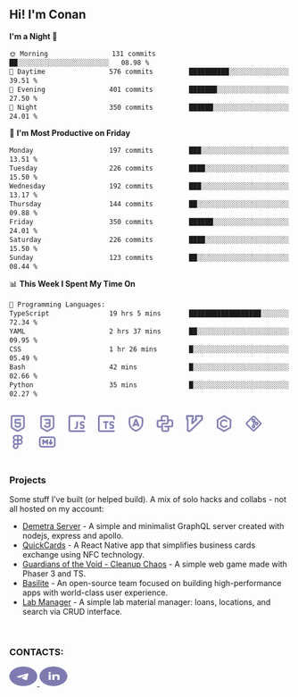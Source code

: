 ## Hi! I'm Conan

<!--START_SECTION:waka-->
**I'm a Night 🦉** 

```text
🌞 Morning                131 commits         ██░░░░░░░░░░░░░░░░░░░░░░░   08.98 % 
🌆 Daytime                576 commits         ██████████░░░░░░░░░░░░░░░   39.51 % 
🌃 Evening                401 commits         ███████░░░░░░░░░░░░░░░░░░   27.50 % 
🌙 Night                  350 commits         ██████░░░░░░░░░░░░░░░░░░░   24.01 % 
```
📅 **I'm Most Productive on Friday** 

```text
Monday                   197 commits         ███░░░░░░░░░░░░░░░░░░░░░░   13.51 % 
Tuesday                  226 commits         ████░░░░░░░░░░░░░░░░░░░░░   15.50 % 
Wednesday                192 commits         ███░░░░░░░░░░░░░░░░░░░░░░   13.17 % 
Thursday                 144 commits         ██░░░░░░░░░░░░░░░░░░░░░░░   09.88 % 
Friday                   350 commits         ██████░░░░░░░░░░░░░░░░░░░   24.01 % 
Saturday                 226 commits         ████░░░░░░░░░░░░░░░░░░░░░   15.50 % 
Sunday                   123 commits         ██░░░░░░░░░░░░░░░░░░░░░░░   08.44 % 
```


📊 **This Week I Spent My Time On** 

```text
💬 Programming Languages: 
TypeScript               19 hrs 5 mins       ██████████████████░░░░░░░   72.34 % 
YAML                     2 hrs 37 mins       ██░░░░░░░░░░░░░░░░░░░░░░░   09.95 % 
CSS                      1 hr 26 mins        █░░░░░░░░░░░░░░░░░░░░░░░░   05.49 % 
Bash                     42 mins             █░░░░░░░░░░░░░░░░░░░░░░░░   02.66 % 
Python                   35 mins             █░░░░░░░░░░░░░░░░░░░░░░░░   02.27 % 
```


<!--END_SECTION:waka-->

<br>

<div align="left">
  <img src="icons/skills/html.svg" width="30" alt="html5"/>
  <img width="15"/>
  <img src="icons/skills/css.svg" width="30" alt="css"/>
  <img width="15"/>
  <img src="icons/skills/javascript.svg" width="30" alt="javascript"/>
  <img width="15"/>
  <img src="icons/skills/typescript.svg" width="30" alt="typescript"/>
  <img width="15"/>
  <img src="icons/skills/angular.svg" width="30" alt="angular"/>
  <img width="15"/>
  <img src="icons/skills/python.svg" width="30" alt="python"/>
  <img width="15"/>
  <img src="icons/skills/vim.svg" width="30" alt="vim"/>
  <img width="15"/>
  <img src="icons/skills/c.svg" width="30" alt="c"/>
  <img width="15"/>
  <img src="icons/skills/git.svg" width="30" alt="git"/>
  <img width="15"/>
  <img src="icons/skills/figma.svg" width="30" alt="figma"/>
  <img width="15"/>
  <img src="icons/skills/markdown.svg" width="30" alt="markdown"/>
</div>

<br>

### Projects
Some stuff I’ve built (or helped build). A mix of solo hacks and collabs - not all hosted on my account:
- [Demetra Server](https://github.com/demetra-project/server) -  A simple and minimalist GraphQL server created with nodejs, express and apollo.  
- [QuickCards](https://github.com/Pako3549/QuickCards) - A React Native app that simplifies business cards exchange using NFC technology.  
- [Guardians of the Void - Cleanup Chaos](https://github.com/guardians-of-the-void/cleanup-chaos) - A simple web game made with Phaser 3 and TS.  
- [Basilite](https://github.com/basilite) - An open-source team focused on building high-performance apps with world-class user experience.  
- [Lab Manager](https://github.com/blvckspider/it-lab-manager) - A simple lab material manager: loans, locations, and search via CRUD interface.

<br>

### CONTACTS:
<div align="left">
  <a href="https://t.me/gkkconan">
    <img src="icons/contacts/telegram.svg" width="50" height="35" alt="telegram"/>
  </a>
  <a href="https://www.linkedin.com/in/gkkconan">
    <img src="icons/contacts/linkedin.svg" width="50" height="35" alt="linkedin"/>
  </a>
</div>